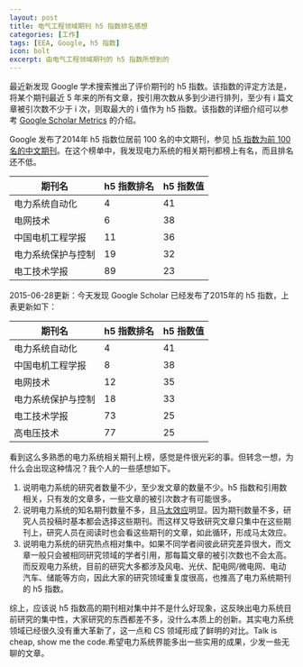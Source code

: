 ```yaml
---
layout: post
title: 电气工程领域期刊 h5 指数排名感想
categories: [工作]
tags: [EEA, Google, h5 指数]
icon: bolt
excerpt: 由电气工程领域期刊的 h5 指数所想到的
---
```


最近新发现 Google 学术搜索推出了评价期刊的 h5 指数。该指数的评定方法是，将某个期刊最近 5 年来的所有文章，按引用次数从多到少进行排列，至少有 i 篇文章被引次数不少于 i 次，则取最大的 i 值作为 h5 指数。该指数的详细介绍可以参考 [Google Scholar Metrics](https://scholar.google.com/intl/zh-CN/scholar/metrics.html#metrics) 的介绍。

Google 发布了2014年 h5 指数位居前 100 名的中文期刊，参见 [h5 指数为前 100 名的中文期刊](https://scholar.google.com/citations?view_op=top_venues&hl=zh-CN&vq=zh)。在这个榜单中，我发现电力系统的相关期刊都榜上有名，而且排名还不低。

| 期刊名             | h5 指数排名 | h5 指数值 |
| --------           | ----------- | --------- |
| 电力系统自动化     |           4 |        41 |
| 电网技术           |           6 |        38 |
| 中国电机工程学报   |          11 |        36 |
| 电力系统保护与控制 |          19 |        32 |
| 电工技术学报       |          89 |        23 |

2015-06-28更新：今天发现 Google Scholar 已经发布了2015年的 h5 指数，上表更新如下：

| 期刊名             | h5 指数排名 | h5 指数值 |
| --------           | ----------- | --------- |
| 电力系统自动化     |           4 |        41 |
| 中国电机工程学报   |           8 |        38 |
| 电网技术           |          12 |        35 |
| 电力系统保护与控制 |          18 |        33 |
| 电工技术学报       |          73 |        25 |
| 高电压技术         |          77 |        25 |

看到这么多熟悉的电力系统相关期刊上榜，感觉是件很光彩的事。但转念一想，为什么会出现这种情况？我个人的一些感想如下。

1. 说明电力系统的研究者数量不少，至少发文章的数量不少。h5 指数和引用数相关，只有发的文章多，一些文章的被引次数才有可能很多。
2. 说明电力系统的知名期刊数量不多，且[马太效应](http://zh.wikipedia.org/wiki/%E9%A9%AC%E5%A4%AA%E6%95%88%E5%BA%94)明显。因为期刊数量不多，研究人员投稿时基本都会选择这些期刊。而这样又导致研究文章只集中在这些期刊上，研究人员在阅读时也会看这些期刊的文章，如此循环，形成马太效应。
3. 说明电力系统的研究热点相对集中。如果不同学者间彼此研究差异很大，而文章一般只会被相同研究领域的学者引用，那每篇文章的被引次数也不会太高。而反观电力系统，目前的研究大多都涉及风电、光伏、配电网/微电网、电动汽车、储能等方向，因此大家的研究领域重复度很高，也推高了电力系统期刊的 h5 指数。

综上，应该说 h5 指数高的期刊相对集中并不是什么好现象，这反映出电力系统目前研究的集中性，大家研究的东西都差不多，没什么本质上的创新。其实电力系统领域已经很久没有重大革新了，这一点和 CS 领域形成了鲜明的对比。Talk is cheap, show me the code.希望电力系统界能多出一些实用的成果，少发一些无聊的文章。
